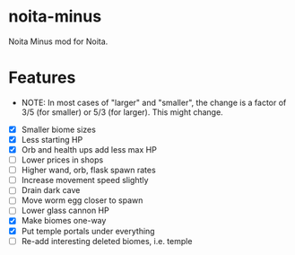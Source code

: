 # noita-minus
Noita Minus mod for Noita.

# Features

* NOTE: In most cases of "larger" and "smaller", the change is a factor of 3/5 (for smaller) or 5/3 (for larger). This might change.
- [x] Smaller biome sizes
- [x] Less starting HP
- [x] Orb and health ups add less max HP
- [ ] Lower prices in shops
- [ ] Higher wand, orb, flask spawn rates
- [ ] Increase movement speed slightly
- [ ] Drain dark cave
- [ ] Move worm egg closer to spawn
- [ ] Lower glass cannon HP
- [x] Make biomes one-way
- [x] Put temple portals under everything
- [ ] Re-add interesting deleted biomes, i.e. temple
